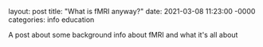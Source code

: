 layout: post
title: "What is fMRI anyway?"
date: 2021-03-08 11:23:00 -0000
categories: info education

A post about some background info about fMRI and what it's all about
